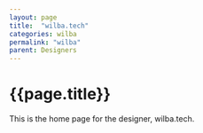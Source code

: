 ```yaml
---
layout: page
title:  "wilba.tech"
categories: wilba
permalink: "wilba"
parent: Designers
---
```

# {{page.title}}

This is the home page for the designer, wilba.tech.
